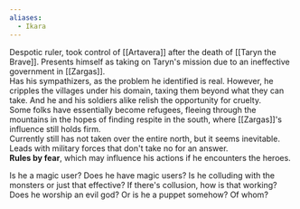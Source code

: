 ```yaml
---
aliases:
  - Ikara
---
```

Despotic ruler, took control of [[Artavera]] after the death of [[Taryn the Brave]]. Presents himself as taking on Taryn's mission due to an ineffective government in [[Zargas]].  
Has his sympathizers, as the problem he identified is real. However, he cripples the villages under his domain, taxing them beyond what they can take. And he and his soldiers alike relish the opportunity for cruelty.  
Some folks have essentially become refugees, fleeing through the mountains in the hopes of finding respite in the south, where [[Zargas]]'s influence still holds firm.  
Currently still has not taken over the entire north, but it seems inevitable. Leads with military forces that don't take no for an answer.  
**Rules by fear**, which may influence his actions if he encounters the heroes.
 
Is he a magic user? Does he have magic users? Is he colluding with the monsters or just that effective? If there's collusion, how is that working?  
Does he worship an evil god? Or is he a puppet somehow? Of whom?

